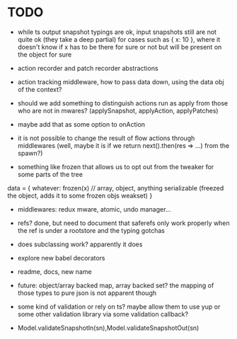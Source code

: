 # TODO

- while ts output snapshot typings are ok, input snapshots still are not quite ok (they take a deep partial) for cases
  such as { x: 10 }, where it doesn't know if x has to be there for sure or not but will be present on the object for sure

- action recorder and patch recorder abstractions

- action tracking middleware, how to pass data down, using the data obj of the context?

- should we add something to distinguish actions run as apply from those who are not in mwares? (applySnapshot, applyAction, applyPatches)
- maybe add that as some option to onAction

- it is not possible to change the result of flow actions through middlewares (well, maybe it is if we return next().then(res => ...) from the spawn?)

- something like frozen that allows us to opt out from the tweaker for some parts of the tree

data = {
whatever: frozen(x) // array, object, anything serializable (freezed the object, adds it to some frozen objs weakset)
}

- middlewares: redux mware, atomic, undo manager...

- refs? done, but need to document that saferefs only work properly when the ref is under a rootstore and the typing gotchas

- does subclassing work? apparently it does

- explore new babel decorators

- readme, docs, new name

- future: object/array backed map, array backed set? the mapping of those types to pure json is not apparent though
- some kind of validation or rely on ts? maybe allow them to use yup or some other validation library via some validation callback?
- Model.validateSnapshotIn(sn),Model.validateSnapshotOut(sn)
